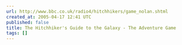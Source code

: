 ```yaml
---
url: http://www.bbc.co.uk/radio4/hitchhikers/game_nolan.shtml
created_at: 2005-04-17 12:41 UTC
published: false
title: The Hitchhiker's Guide to the Galaxy - The Adventure Game
tags: []
---
```



